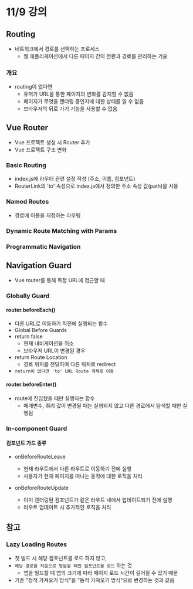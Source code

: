 # 11/9 강의
## Routing
- 네트워크에서 경로를 선택하는 프로세스
    - 웹 애플리케이션에서 다른 페이지 간의 전환과 경로를 관리하는 기술

### 개요

- routing이 없다면
    - 유저가 URL을 통한 페이지의 변화를 감지할 수 없음
    - 페이지가 무엇을 렌더링 중인지에 대한 상태를 알 수 없음
    - 브라우저의 뒤로 가기 기능을 사용할 수 없음

## Vue Router
- Vue 프로젝트 생성 시 Router 추가
- Vue 프로젝트 구조 변화

### Basic Routing
- index.js에 라우터 관련 설정 작성 (주소, 이름, 컴포넌트)
- RouterLink의 'to' 속성으로 index.js에서 정의한 주소 속성 값(path)을 사용

### Named Routes
- 경로에 이름을 지정하는 라우팅

### Dynamic Route Matching with Params

### Programmatic Navigation

## Navigation Guard
- Vue router를 통해 특정 URL에 접근할 때

### Globally Guard
#### router.beforeEach()
- 다른 URL로 이동하기 직전에 실행되는 함수
- Global Before Guards
- return false
    - 현재 내비게이션을 취소
    - 브라우저 URL이 변경된 경우
- return Route Location
    - 경로 위치를 전달하여 다른 위치로 redirect
- `return이 없다면 'to' URL Route 객체로 이동`

#### router.beforeEnter()
- route에 진입했을 때만 실행되는 함수
    - 매개변수, 쿼리 값이 변경될 때는 실행되지 않고 다른 경로에서 탐색할 때만 실행됨

### In-component Guard
#### 컴포넌트 가드 종류
- onBeforeRouteLeave
    - 현재 라우트에서 다른 라우트로 이동하기 전에 실행
    - 사용자가 현재 페이지를 떠나는 동작에 대한 로직을 처리

- onBeforeRouteUpdate
    - 이미 렌더링된 컴포넌트가 같은 라우트 내에서 업데이트되기 전에 실행
    - 라우트 업데이트 시 추가적인 로직을 처리

## 참고
### Lazy Loading Routes
- 첫 빌드 시 해당 컴포넌트를 로드 하지 않고,
- `해당 경로를 처음으로 방문할 때만 컴포넌트를 로드` 하는 것
    - 앱을 빌드할 때 앱의 크기에 따라 페이지 로드 시간이 길어질 수 있기 때문
- 기존 "정적 가져오기 방식"을 "동적 가져오기 방식"으로 변경하는 것과 같음